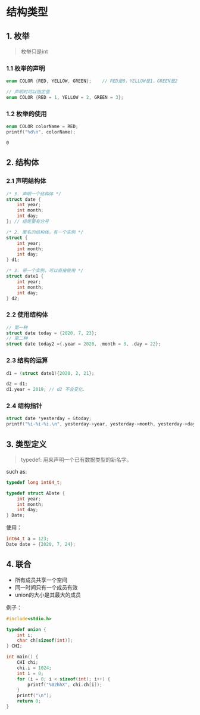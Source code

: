 # 结构类型

## 1. 枚举

> 枚举只是int

### 1.1 枚举的声明

```c
enum COLOR {RED, YELLOW, GREEN};	// RED是0，YELLOW是1，GREEN是2

// 声明时可以指定值
enum COLOR {RED = 1, YELLOW = 2, GREEN = 3};
```

### 1.2 枚举的使用

```c
enum COLOR colorName = RED;
printf("%d\n", colorName);
```
```
0
```

## 2. 结构体

### 2.1 声明结构体

```c
/* 3. 声明一个结构体 */
struct date {
    int year;
    int month;
    int day;
}; // 结尾要有分号

/* 2. 匿名的结构体，有一个实例 */
struct {
	int year;
	int month;
	int day;
} d1;

/* 3. 带一个实例，可以直接使用 */
struct date1 {
	int year;
	int month;
	int day;
} d2;
```

### 2.2 使用结构体

```c
// 第一种
struct date today = {2020, 7, 23};
// 第二种
struct date today2 ={.year = 2020, .month = 3, .day = 22};
```

### 2.3 结构的运算

```c
d1 = (struct date1){2020, 2, 21}; 

d2 = d1;	
d1.year = 2019; // d2 不会变化.
```

### 2.4 结构指针

```c
struct date *yesterday = &today;
printf("%i-%i-%i.\n", yesterday->year, yesterday->month, yesterday->day);
```

## 3. 类型定义

> typedef: 用来声明一个已有数据类型的新名字。

such as:

```c
typedef long int64_t;

typedef struct ADate {
	int year;
	int month;
	int day;
} Date;
```

使用：

```c
int64_t a = 123;
Date date = {2020, 7, 24};
```

## 4. 联合

- 所有成员共享一个空间
- 同一时间只有一个成员有效
- union的大小是其最大的成员

例子：
```c
#include<stdio.h>

typedef union {
	int i;
	char ch[sizeof(int)];
} CHI;

int main() {
	CHI chi;
	chi.i = 1024;
	int i = 0;
	for (i = 0; i < sizeof(int); i++) {
		printf("%02hhX", chi.ch[i]);
	}
	printf("\n");
	return 0;
}
```